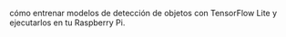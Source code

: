 cómo entrenar modelos de detección de objetos con TensorFlow Lite y ejecutarlos en tu Raspberry Pi.
